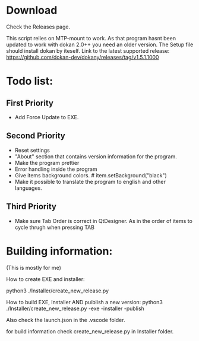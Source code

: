 # Download

Check the Releases page.

This script relies on MTP-mount to work. As that program hasnt been updated to work with dokan 2.0++ you need an older version. The Setup file should install dokan by iteself.
Link to the latest supported release: https://github.com/dokan-dev/dokany/releases/tag/v1.5.1.1000

# Todo list: 

## First Priority
- Add Force Update to EXE.
## Second Priority

-  Reset settings
-  "About" section that contains version information for the program.
- Make the program prettier
- Error handling inside the program
- Give items background colors. # item.setBackground("black")
- Make it possible to translate the program to english and other languages.

## Third Priority

- Make sure Tab Order is correct in QtDesigner. As in the order of items to cycle thrugh when pressing TAB


# Building information:
(This is mostly for me)

How to create EXE and installer: 

python3 ./Installer/create_new_release.py

How to build EXE, Installer AND puiblish a new version: 
python3 ./Installer/create_new_release.py -exe -installer -publish

Also check the launch.json in the .vscode folder.

for build information check create_new_release.py in Installer folder.

